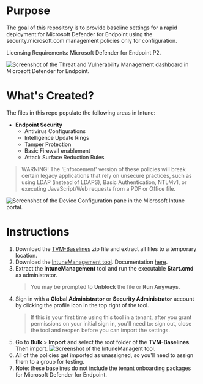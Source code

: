 # Purpose
The goal of this repository is to provide baseline settings for a rapid deployment for Microsoft Defender for Endpoint using the security.microsoft.com management policies only for configuration.

Licensing Requirements: Microsoft Defender for Endpoint P2.

![Screenshot of the Threat and Vulnerability Management dashboard in Microsoft Defender for Endpoint.](https://github.com/microsoft/dchemistruck/blob/main/Images/TVM-Dashboard.png)

# What's Created?
The files in this repo populate the following areas in Intune:

 - **Endpoint Security**
	 - Antivirus Configurations
	 - Intelligence Update Rings
	 - Tamper Protection
   - Basic Firewall enablement
   - Attack Surface Reduction Rules

> WARNING! The 'Enforcement' version of these policies will break certain legacy applications that rely on unsecure practices, such as using LDAP (instead of LDAPS), Basic Authentication, NTLMv1, or executing JavaScript/Web requests from a PDF or Office file.

![Screenshot of the Device Configuration pane in the Microsoft Intune portal.](https://github.com/microsoft/dchemistruck/blob/main/Images/TVM-Configurations.png)
# Instructions
1. Download the [TVM-Baselines](https://github.com/microsoft/dchemistruck/blob/main/Intune-MDE-TVM-Baselines/TVM-Baselines.zip) zip file and extract all files to a temporary location.
2. Download the [IntuneManagement tool](https://github.com/Micke-K/IntuneManagement/archive/refs/heads/master.zip). Documentation [here](https://github.com/Micke-K/IntuneManagement).
3. Extract the **IntuneManagement** tool and run the executable **Start.cmd** as administrator. 
    > You may be prompted to **Unblock** the file or **Run Anyways**.
4. Sign in with a **Global Administrator** or **Security Administrator** account by clicking the profile icon in the top right of the tool.
	 >If this is your first time using this tool in a tenant, after you grant permissions on your initial sign in, you'll need to:  sign out, close the tool and reopen before you can import the settings.
5. Go to **Bulk** > **Import** and select the root folder of the **TVM-Baselines**. Then import.
![Screenshot of the IntuneManagent tool.](https://github.com/microsoft/dchemistruck/blob/main/Images/TVM-IntuneManagementTool.png)
6. All of the policies get imported as unassigned, so you'll need to assign them to a group for testing.
7. Note: these baselines do not include the tenant onboarding packages for Microsoft Defender for Endpoint.

